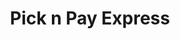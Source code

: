 ---
title: "Pick n Pay Express"
url: /germiston/pick-n-pay-express-kgotso-street/
shop: convenience
---
